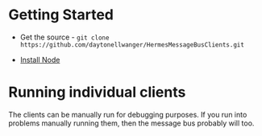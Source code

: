 # Getting Started
- Get the source - 
`git clone https://github.com/daytonellwanger/HermesMessageBusClients.git`

- [Install Node](https://nodejs.org/en/download/)

# Running individual clients

The clients can be manually run for debugging purposes. If you run into problems manually running them, then the message bus probably will too.